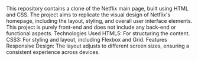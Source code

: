 This repository contains a clone of the Netflix main page, built using HTML and CSS. 
The project aims to replicate the visual design of Netflix's homepage, including the layout, styling, and overall user interface elements. 
This project is purely front-end and does not include any back-end or functional aspects.
Technologies Used
HTML5: For structuring the content.
CSS3: For styling and layout, including Flexbox and Grid.
Features
Responsive Design: The layout adjusts to different screen sizes, ensuring a consistent experience across devices.